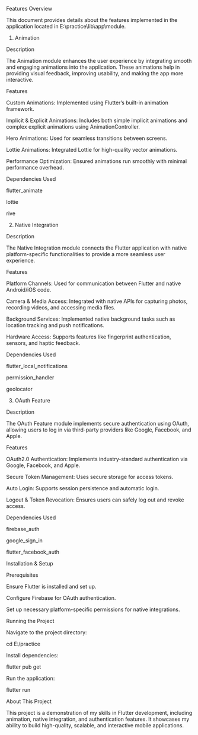 Features Overview

This document provides details about the features implemented in the application located in E:\practice\lib\app\module.

1. Animation

Description

The Animation module enhances the user experience by integrating smooth and engaging animations into the application. These animations help in providing visual feedback, improving usability, and making the app more interactive.

Features

Custom Animations: Implemented using Flutter’s built-in animation framework.

Implicit & Explicit Animations: Includes both simple implicit animations and complex explicit animations using AnimationController.

Hero Animations: Used for seamless transitions between screens.

Lottie Animations: Integrated Lottie for high-quality vector animations.

Performance Optimization: Ensured animations run smoothly with minimal performance overhead.

Dependencies Used

flutter_animate

lottie

rive

2. Native Integration

Description

The Native Integration module connects the Flutter application with native platform-specific functionalities to provide a more seamless user experience.

Features

Platform Channels: Used for communication between Flutter and native Android/iOS code.

Camera & Media Access: Integrated with native APIs for capturing photos, recording videos, and accessing media files.

Background Services: Implemented native background tasks such as location tracking and push notifications.

Hardware Access: Supports features like fingerprint authentication, sensors, and haptic feedback.

Dependencies Used

flutter_local_notifications

permission_handler

geolocator

3. OAuth Feature

Description

The OAuth Feature module implements secure authentication using OAuth, allowing users to log in via third-party providers like Google, Facebook, and Apple.

Features

OAuth2.0 Authentication: Implements industry-standard authentication via Google, Facebook, and Apple.

Secure Token Management: Uses secure storage for access tokens.

Auto Login: Supports session persistence and automatic login.

Logout & Token Revocation: Ensures users can safely log out and revoke access.

Dependencies Used

firebase_auth

google_sign_in

flutter_facebook_auth

Installation & Setup

Prerequisites

Ensure Flutter is installed and set up.

Configure Firebase for OAuth authentication.

Set up necessary platform-specific permissions for native integrations.

Running the Project

Navigate to the project directory:

cd E:/practice

Install dependencies:

flutter pub get

Run the application:

flutter run

About This Project

This project is a demonstration of my skills in Flutter development, including animation, native integration, and authentication features. It showcases my ability to build high-quality, scalable, and interactive mobile applications.

